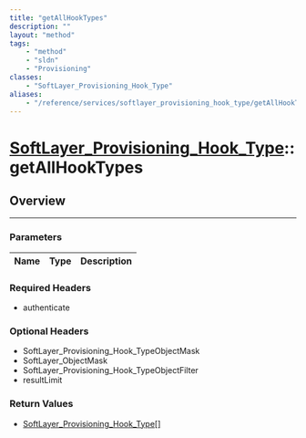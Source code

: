 ```yaml
---
title: "getAllHookTypes"
description: ""
layout: "method"
tags:
    - "method"
    - "sldn"
    - "Provisioning"
classes:
    - "SoftLayer_Provisioning_Hook_Type"
aliases:
    - "/reference/services/softlayer_provisioning_hook_type/getAllHookTypes"
---
```

# [SoftLayer_Provisioning_Hook_Type](/reference/services/SoftLayer_Provisioning_Hook_Type)::getAllHookTypes




## Overview 


-----

### Parameters 
|Name | Type | Description |
| --- | --- | --- |


### Required Headers
* authenticate


### Optional Headers
* SoftLayer_Provisioning_Hook_TypeObjectMask
* SoftLayer_ObjectMask
* SoftLayer_Provisioning_Hook_TypeObjectFilter
* resultLimit

### Return Values
* <a href='/reference/datatypes/SoftLayer_Provisioning_Hook_Type'>SoftLayer_Provisioning_Hook_Type[] </a>




